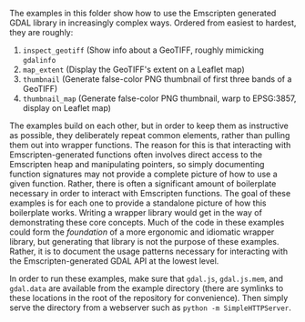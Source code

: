 The examples in this folder show how to use the Emscripten generated GDAL library in increasingly
complex ways. Ordered from easiest to hardest, they are roughly:

1. `inspect_geotiff` (Show info about a GeoTIFF, roughly mimicking `gdalinfo`
2. `map_extent` (Display the GeoTIFF's extent on a Leaflet map)
3. `thumbnail` (Generate false-color PNG thumbnail of first three bands of a GeoTIFF)
4. `thumbnail_map` (Generate false-color PNG thumbnail, warp to EPSG:3857, display on Leaflet map)

The examples build on each other, but in order to keep them as instructive as possible, they
deliberately repeat common elements, rather than pulling them out into wrapper functions. The reason
for this is that interacting with Emscripten-generated functions often involves direct access to the
Emscripten heap and manipulating pointers, so simply documenting function signatures may not provide
a complete picture of how to use a given function. Rather, there is often a significant amount of
boilerplate necessary in order to interact with Emscripten functions. The goal of these examples is
for each one to provide a standalone picture of how this boilerplate works. Writing a wrapper
library would get in the way of demonstrating these core concepts. Much of the code in these
examples could form the _foundation_ of a more ergonomic and idiomatic wrapper library, but
generating that library is not the purpose of these examples. Rather, it is to document the usage
patterns necessary for interacting with the Emscripten-generated GDAL API at the lowest level.

In order to run these examples, make sure that `gdal.js`, `gdal.js.mem`, and `gdal.data` are
available from the example directory (there are symlinks to these locations in the root of the
repository for convenience). Then simply serve the directory from a webserver such as
`python -m SimpleHTTPServer`.
